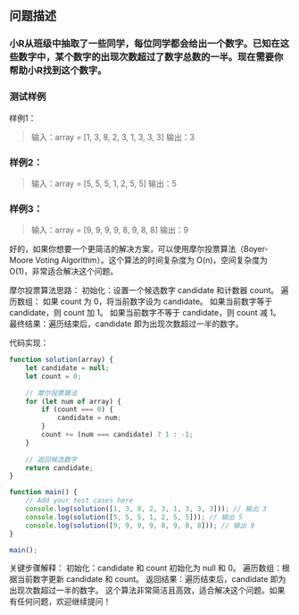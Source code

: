 ## 问题描述
### 小R从班级中抽取了一些同学，每位同学都会给出一个数字。已知在这些数字中，某个数字的出现次数超过了数字总数的一半。现在需要你帮助小R找到这个数字。

### 测试样例
样例1：

> 输入：array = [1, 3, 8, 2, 3, 1, 3, 3, 3]
输出：3

### 样例2：

> 输入：array = [5, 5, 5, 1, 2, 5, 5]
输出：5

### 样例3：

> 输入：array = [9, 9, 9, 9, 8, 9, 8, 8]
输出：9

好的，如果你想要一个更简洁的解决方案，可以使用摩尔投票算法（Boyer-Moore Voting Algorithm）。这个算法的时间复杂度为 O(n)，空间复杂度为 O(1)，非常适合解决这个问题。

摩尔投票算法思路：
初始化：设置一个候选数字 candidate 和计数器 count。
遍历数组：
如果 count 为 0，将当前数字设为 candidate。
如果当前数字等于 candidate，则 count 加 1。
如果当前数字不等于 candidate，则 count 减 1。
最终结果：遍历结束后，candidate 即为出现次数超过一半的数字。

代码实现：

```js
function solution(array) {
    let candidate = null;
    let count = 0;
    
    // 摩尔投票算法
    for (let num of array) {
        if (count === 0) {
            candidate = num;
        }
        count += (num === candidate) ? 1 : -1;
    }
    
    // 返回候选数字
    return candidate;
}

function main() {
    // Add your test cases here
    console.log(solution([1, 3, 8, 2, 3, 1, 3, 3, 3])); // 输出 3
    console.log(solution([5, 5, 5, 1, 2, 5, 5])); // 输出 5
    console.log(solution([9, 9, 9, 9, 8, 9, 8, 8])); // 输出 9
}

main();
```

关键步骤解释：
初始化：candidate 和 count 初始化为 null 和 0。
遍历数组：根据当前数字更新 candidate 和 count。
返回结果：遍历结束后，candidate 即为出现次数超过一半的数字。
这个算法非常简洁且高效，适合解决这个问题。如果有任何问题，欢迎继续提问！